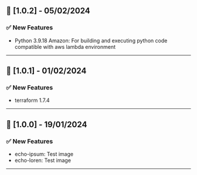 ## 🚀 [1.0.2] - 05/02/2024

### ✅ New Features

- Python 3.9.18 Amazon: For building and executing python code compatible with aws lambda environment

---

## 🚀 [1.0.1] - 01/02/2024

### ✅ New Features

- terraform 1.7.4

---

## 🚀 [1.0.0] - 19/01/2024

### ✅ New Features

- echo-ipsum: Test image
- echo-loren: Test image

---
